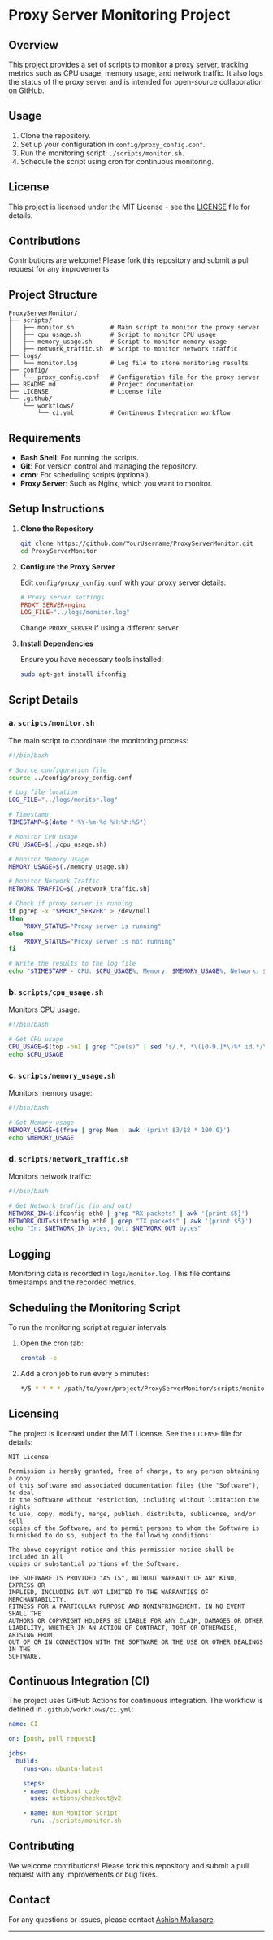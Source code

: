 # Proxy Server Monitoring Project

## Overview

This project provides a set of scripts to monitor a proxy server, tracking metrics such as CPU usage, memory usage, and network traffic. It also logs the status of the proxy server and is intended for open-source collaboration on GitHub.

## Usage

1. Clone the repository.
2. Set up your configuration in `config/proxy_config.conf`.
3. Run the monitoring script: `./scripts/monitor.sh`.
4. Schedule the script using cron for continuous monitoring.

## License

This project is licensed under the MIT License - see the [LICENSE](LICENSE) file for details.

## Contributions

Contributions are welcome! Please fork this repository and submit a pull request for any improvements.

## Project Structure

```
ProxyServerMonitor/
├── scripts/
│   ├── monitor.sh          # Main script to monitor the proxy server
│   ├── cpu_usage.sh        # Script to monitor CPU usage
│   ├── memory_usage.sh     # Script to monitor memory usage
│   ├── network_traffic.sh  # Script to monitor network traffic
├── logs/
│   └── monitor.log         # Log file to store monitoring results
├── config/
│   └── proxy_config.conf   # Configuration file for the proxy server
├── README.md               # Project documentation
├── LICENSE                 # License file
└── .github/
    └── workflows/
        └── ci.yml          # Continuous Integration workflow
```

## Requirements

- **Bash Shell**: For running the scripts.
- **Git**: For version control and managing the repository.
- **cron**: For scheduling scripts (optional).
- **Proxy Server**: Such as Nginx, which you want to monitor.

## Setup Instructions

1. **Clone the Repository**

   ```bash
   git clone https://github.com/YourUsername/ProxyServerMonitor.git
   cd ProxyServerMonitor
   ```

2. **Configure the Proxy Server**

   Edit `config/proxy_config.conf` with your proxy server details:

   ```conf
   # Proxy server settings
   PROXY_SERVER=nginx
   LOG_FILE="../logs/monitor.log"
   ```

   Change `PROXY_SERVER` if using a different server.

3. **Install Dependencies**

   Ensure you have necessary tools installed:

   ```bash
   sudo apt-get install ifconfig
   ```

## Script Details

### a. `scripts/monitor.sh`

The main script to coordinate the monitoring process:

```bash
#!/bin/bash

# Source configuration file
source ../config/proxy_config.conf

# Log file location
LOG_FILE="../logs/monitor.log"

# Timestamp
TIMESTAMP=$(date "+%Y-%m-%d %H:%M:%S")

# Monitor CPU Usage
CPU_USAGE=$(./cpu_usage.sh)

# Monitor Memory Usage
MEMORY_USAGE=$(./memory_usage.sh)

# Monitor Network Traffic
NETWORK_TRAFFIC=$(./network_traffic.sh)

# Check if proxy server is running
if pgrep -x "$PROXY_SERVER" > /dev/null
then
    PROXY_STATUS="Proxy server is running"
else
    PROXY_STATUS="Proxy server is not running"
fi

# Write the results to the log file
echo "$TIMESTAMP - CPU: $CPU_USAGE%, Memory: $MEMORY_USAGE%, Network: $NETWORK_TRAFFIC, Status: $PROXY_STATUS" >> $LOG_FILE
```

### b. `scripts/cpu_usage.sh`

Monitors CPU usage:

```bash
#!/bin/bash

# Get CPU usage
CPU_USAGE=$(top -bn1 | grep "Cpu(s)" | sed "s/.*, *\([0-9.]*\)%* id.*/\1/" | awk '{print 100 - $1}')
echo $CPU_USAGE
```

### c. `scripts/memory_usage.sh`

Monitors memory usage:

```bash
#!/bin/bash

# Get Memory usage
MEMORY_USAGE=$(free | grep Mem | awk '{print $3/$2 * 100.0}')
echo $MEMORY_USAGE
```

### d. `scripts/network_traffic.sh`

Monitors network traffic:

```bash
#!/bin/bash

# Get Network traffic (in and out)
NETWORK_IN=$(ifconfig eth0 | grep "RX packets" | awk '{print $5}')
NETWORK_OUT=$(ifconfig eth0 | grep "TX packets" | awk '{print $5}')
echo "In: $NETWORK_IN bytes, Out: $NETWORK_OUT bytes"
```

## Logging

Monitoring data is recorded in `logs/monitor.log`. This file contains timestamps and the recorded metrics.

## Scheduling the Monitoring Script

To run the monitoring script at regular intervals:

1. Open the cron tab:
   ```bash
   crontab -e
   ```

2. Add a cron job to run every 5 minutes:
   ```bash
   */5 * * * * /path/to/your/project/ProxyServerMonitor/scripts/monitor.sh
   ```

## Licensing

The project is licensed under the MIT License. See the `LICENSE` file for details:

```plaintext
MIT License

Permission is hereby granted, free of charge, to any person obtaining a copy
of this software and associated documentation files (the "Software"), to deal
in the Software without restriction, including without limitation the rights
to use, copy, modify, merge, publish, distribute, sublicense, and/or sell
copies of the Software, and to permit persons to whom the Software is
furnished to do so, subject to the following conditions:

The above copyright notice and this permission notice shall be included in all
copies or substantial portions of the Software.

THE SOFTWARE IS PROVIDED "AS IS", WITHOUT WARRANTY OF ANY KIND, EXPRESS OR
IMPLIED, INCLUDING BUT NOT LIMITED TO THE WARRANTIES OF MERCHANTABILITY,
FITNESS FOR A PARTICULAR PURPOSE AND NONINFRINGEMENT. IN NO EVENT SHALL THE
AUTHORS OR COPYRIGHT HOLDERS BE LIABLE FOR ANY CLAIM, DAMAGES OR OTHER
LIABILITY, WHETHER IN AN ACTION OF CONTRACT, TORT OR OTHERWISE, ARISING FROM,
OUT OF OR IN CONNECTION WITH THE SOFTWARE OR THE USE OR OTHER DEALINGS IN THE
SOFTWARE.
```

## Continuous Integration (CI)

The project uses GitHub Actions for continuous integration. The workflow is defined in `.github/workflows/ci.yml`:

```yaml
name: CI

on: [push, pull_request]

jobs:
  build:
    runs-on: ubuntu-latest

    steps:
    - name: Checkout code
      uses: actions/checkout@v2

    - name: Run Monitor Script
      run: ./scripts/monitor.sh
```

## Contributing

We welcome contributions! Please fork this repository and submit a pull request with any improvements or bug fixes.

## Contact  

For any questions or issues, please contact [Ashish Makasare](mailto:ashishmakasare24@gmail.com).

---
